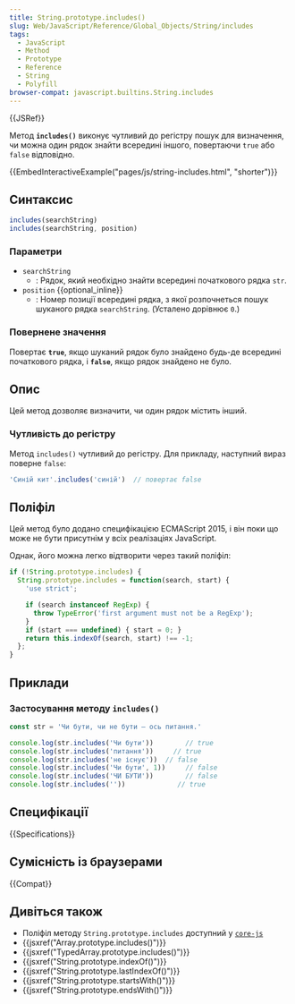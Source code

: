 ```yaml
---
title: String.prototype.includes()
slug: Web/JavaScript/Reference/Global_Objects/String/includes
tags:
  - JavaScript
  - Method
  - Prototype
  - Reference
  - String
  - Polyfill
browser-compat: javascript.builtins.String.includes
---
```

{{JSRef}}

Метод **`includes()`** виконує чутливий до регістру пошук для визначення, чи можна один рядок знайти всередині іншого, повертаючи `true` або `false` відповідно.

{{EmbedInteractiveExample("pages/js/string-includes.html", "shorter")}}

## Синтаксис

```js
includes(searchString)
includes(searchString, position)
```

### Параметри

- `searchString`
  - : Рядок, який необхідно знайти всередині початкового рядка `str`.
- `position` {{optional_inline}}
  - : Номер позиції всередині рядка, з якої розпочнеться пошук шуканого рядка `searchString`. (Усталено дорівнює `0`.)

### Повернене значення

Повертає **`true`**, якщо шуканий рядок було знайдено будь-де всередині початкового рядка, і **`false`**, якщо рядок знайдено не було.

## Опис

Цей метод дозволяє визначити, чи один рядок містить інший.

### Чутливість до регістру

Метод `includes()` чутливий до регістру. Для прикладу, наступний вираз поверне `false`:

```js
'Синій кит'.includes('синій')  // повертає false
```

## Поліфіл

Цей метод було додано специфікацією ECMAScript 2015, і він поки що може не бути присутнім у всіх реалізаціях JavaScript.

Однак, його можна легко відтворити через такий поліфіл:

```js
if (!String.prototype.includes) {
  String.prototype.includes = function(search, start) {
    'use strict';

    if (search instanceof RegExp) {
      throw TypeError('first argument must not be a RegExp');
    }
    if (start === undefined) { start = 0; }
    return this.indexOf(search, start) !== -1;
  };
}
```

## Приклади

### Застосування методу `includes()`

```js
const str = 'Чи бути, чи не бути — ось питання.'

console.log(str.includes('Чи бути'))        // true
console.log(str.includes('питання'))     // true
console.log(str.includes('не існує'))  // false
console.log(str.includes('Чи бути', 1))     // false
console.log(str.includes('ЧИ БУТИ'))        // false
console.log(str.includes(''))             // true
```

## Специфікації

{{Specifications}}

## Сумісність із браузерами

{{Compat}}

## Дивіться також

- Поліфіл методу `String.prototype.includes` доступний у [`core-js`](https://github.com/zloirock/core-js#ecmascript-string-and-regexp)
- {{jsxref("Array.prototype.includes()")}}
- {{jsxref("TypedArray.prototype.includes()")}}
- {{jsxref("String.prototype.indexOf()")}}
- {{jsxref("String.prototype.lastIndexOf()")}}
- {{jsxref("String.prototype.startsWith()")}}
- {{jsxref("String.prototype.endsWith()")}}
